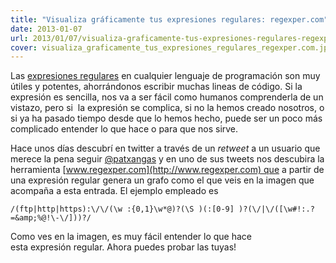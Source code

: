 ```yaml
---
title: "Visualiza gráficamente tus expresiones regulares: regexper.com"
date: 2013-01-07
url: 2013/01/07/visualiza-graficamente-tus-expresiones-regulares-regexpercom/
cover: visualiza_graficamente_tus_expresiones_regulares_regexper.com.jpg
---
```

Las [expresiones regulares](http://es.wikipedia.org/wiki/Expresi%C3%B3n_regular) en cualquier lenguaje de programación son muy útiles y potentes, ahorrándonos escribir muchas lineas de código. Si la expresión es sencilla, nos va a ser fácil como humanos comprenderla de un vistazo, pero si  la expresión se complica, si no la hemos creado nosotros, o si ya ha pasado tiempo desde que lo hemos hecho, puede ser un poco más complicado entender lo que hace o para que nos sirve.

Hace unos días descubrí en twitter a través de un _retweet_ a un usuario que merece la pena seguir [@patxangas](http://twitter.com/patxangas) y en uno de sus tweets nos descubira la herramienta [www.regexper.com](http://www.regexper.com) que a partir de una expresión regular genera un grafo como el que veis en la imagen que acompaña a esta entrada. El ejemplo empleado es

```
/(ftp|http|https):\/\/(\w :{0,1}\w*@)?(\S )(:[0-9] )?(\/|\/([\w#!:.? =&amp;%@!\-\/]))?/
```

Como ves en la imagen, es muy fácil entender lo que hace esta expresión regular. Ahora puedes probar las tuyas!
